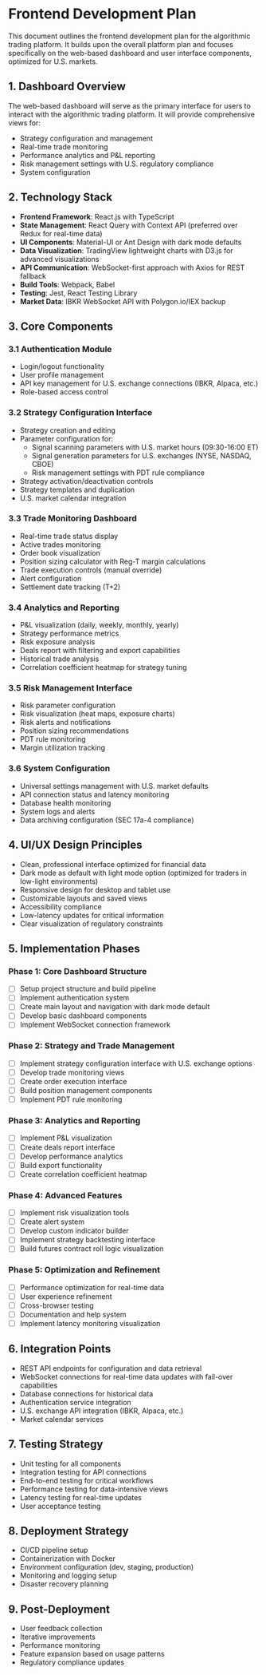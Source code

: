 # Frontend Development Plan

This document outlines the frontend development plan for the algorithmic trading platform. It builds upon the overall platform plan and focuses specifically on the web-based dashboard and user interface components, optimized for U.S. markets.

## 1. Dashboard Overview

The web-based dashboard will serve as the primary interface for users to interact with the algorithmic trading platform. It will provide comprehensive views for:

- Strategy configuration and management
- Real-time trade monitoring
- Performance analytics and P&L reporting
- Risk management settings with U.S. regulatory compliance
- System configuration

## 2. Technology Stack

- **Frontend Framework**: React.js with TypeScript
- **State Management**: React Query with Context API (preferred over Redux for real-time data)
- **UI Components**: Material-UI or Ant Design with dark mode defaults
- **Data Visualization**: TradingView lightweight charts with D3.js for advanced visualizations
- **API Communication**: WebSocket-first approach with Axios for REST fallback
- **Build Tools**: Webpack, Babel
- **Testing**: Jest, React Testing Library
- **Market Data**: IBKR WebSocket API with Polygon.io/IEX backup

## 3. Core Components

### 3.1 Authentication Module

- Login/logout functionality
- User profile management
- API key management for U.S. exchange connections (IBKR, Alpaca, etc.)
- Role-based access control

### 3.2 Strategy Configuration Interface

- Strategy creation and editing
- Parameter configuration for:
  - Signal scanning parameters with U.S. market hours (09:30-16:00 ET)
  - Signal generation parameters for U.S. exchanges (NYSE, NASDAQ, CBOE)
  - Risk management settings with PDT rule compliance
- Strategy activation/deactivation controls
- Strategy templates and duplication
- U.S. market calendar integration

### 3.3 Trade Monitoring Dashboard

- Real-time trade status display
- Active trades monitoring
- Order book visualization
- Position sizing calculator with Reg-T margin calculations
- Trade execution controls (manual override)
- Alert configuration
- Settlement date tracking (T+2)

### 3.4 Analytics and Reporting

- P&L visualization (daily, weekly, monthly, yearly)
- Strategy performance metrics
- Risk exposure analysis
- Deals report with filtering and export capabilities
- Historical trade analysis
- Correlation coefficient heatmap for strategy tuning

### 3.5 Risk Management Interface

- Risk parameter configuration
- Risk visualization (heat maps, exposure charts)
- Risk alerts and notifications
- Position sizing recommendations
- PDT rule monitoring
- Margin utilization tracking

### 3.6 System Configuration

- Universal settings management with U.S. market defaults
- API connection status and latency monitoring
- Database health monitoring
- System logs and alerts
- Data archiving configuration (SEC 17a-4 compliance)

## 4. UI/UX Design Principles

- Clean, professional interface optimized for financial data
- Dark mode as default with light mode option (optimized for traders in low-light environments)
- Responsive design for desktop and tablet use
- Customizable layouts and saved views
- Accessibility compliance
- Low-latency updates for critical information
- Clear visualization of regulatory constraints

## 5. Implementation Phases

### Phase 1: Core Dashboard Structure

- [ ] Setup project structure and build pipeline
- [ ] Implement authentication system
- [ ] Create main layout and navigation with dark mode default
- [ ] Develop basic dashboard components
- [ ] Implement WebSocket connection framework

### Phase 2: Strategy and Trade Management

- [ ] Implement strategy configuration interface with U.S. exchange options
- [ ] Develop trade monitoring views
- [ ] Create order execution interface
- [ ] Build position management components
- [ ] Implement PDT rule monitoring

### Phase 3: Analytics and Reporting

- [ ] Implement P&L visualization
- [ ] Create deals report interface
- [ ] Develop performance analytics
- [ ] Build export functionality
- [ ] Create correlation coefficient heatmap

### Phase 4: Advanced Features

- [ ] Implement risk visualization tools
- [ ] Create alert system
- [ ] Develop custom indicator builder
- [ ] Implement strategy backtesting interface
- [ ] Build futures contract roll logic visualization

### Phase 5: Optimization and Refinement

- [ ] Performance optimization for real-time data
- [ ] User experience refinement
- [ ] Cross-browser testing
- [ ] Documentation and help system
- [ ] Implement latency monitoring visualization

## 6. Integration Points

- REST API endpoints for configuration and data retrieval
- WebSocket connections for real-time data updates with fail-over capabilities
- Database connections for historical data
- Authentication service integration
- U.S. exchange API integration (IBKR, Alpaca, etc.)
- Market calendar services

## 7. Testing Strategy

- Unit testing for all components
- Integration testing for API connections
- End-to-end testing for critical workflows
- Performance testing for data-intensive views
- Latency testing for real-time updates
- User acceptance testing

## 8. Deployment Strategy

- CI/CD pipeline setup
- Containerization with Docker
- Environment configuration (dev, staging, production)
- Monitoring and logging setup
- Disaster recovery planning

## 9. Post-Deployment

- User feedback collection
- Iterative improvements
- Performance monitoring
- Feature expansion based on usage patterns
- Regulatory compliance updates
